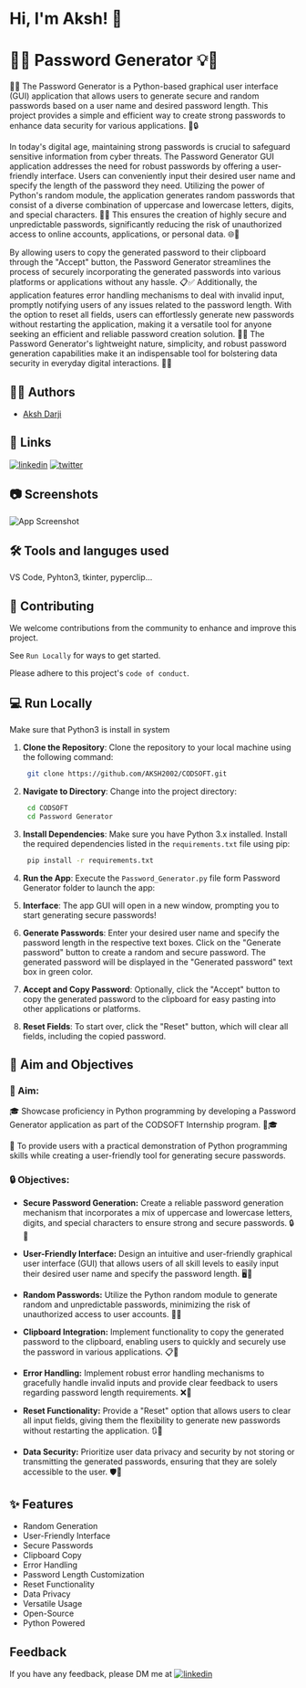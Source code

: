 
# Hi, I'm Aksh! 👋

# 🔐💡 Password Generator 💡🔐

🔐💡 The Password Generator is a Python-based graphical user interface (GUI) application that allows users to generate secure and random passwords based on a user name and desired password length. This project provides a simple and efficient way to create strong passwords to enhance data security for various applications. 💪🔒

In today's digital age, maintaining strong passwords is crucial to safeguard sensitive information from cyber threats. The Password Generator GUI application addresses the need for robust passwords by offering a user-friendly interface. Users can conveniently input their desired user name and specify the length of the password they need. Utilizing the power of Python's random module, the application generates random passwords that consist of a diverse combination of uppercase and lowercase letters, digits, and special characters. 🔢💥 This ensures the creation of highly secure and unpredictable passwords, significantly reducing the risk of unauthorized access to online accounts, applications, or personal data. 🌐🔑

By allowing users to copy the generated password to their clipboard through the "Accept" button, the Password Generator streamlines the process of securely incorporating the generated passwords into various platforms or applications without any hassle. 📋✅ Additionally, the application features error handling mechanisms to deal with invalid input, promptly notifying users of any issues related to the password length. With the option to reset all fields, users can effortlessly generate new passwords without restarting the application, making it a versatile tool for anyone seeking an efficient and reliable password creation solution. 🔄🚀 The Password Generator's lightweight nature, simplicity, and robust password generation capabilities make it an indispensable tool for bolstering data security in everyday digital interactions. 🔐💪




## 👩‍💻 Authors

- [Aksh Darji](https://github.com/aksh2002)


## 🔗 Links
[![linkedin](https://img.shields.io/badge/linkedin-0A66C2?style=for-the-badge&logo=linkedin&logoColor=white)](https://linkedin.com/in/aksh-darji-127316210)
[![twitter](https://img.shields.io/badge/twitter-1DA1F2?style=for-the-badge&logo=twitter&logoColor=white)](https://twitter.com/akshdarji_135)

## 📷 Screenshots

![App Screenshot](https://raw.githubusercontent.com/AKSH2002/CODSOFT)


## 🛠 Tools and languges used
VS Code, Pyhton3, tkinter, pyperclip...


## 🤝 Contributing

We welcome contributions from the community to enhance and improve this project.

See `Run Locally` for ways to get started.

Please adhere to this project's `code of conduct`.


## 💻 Run Locally
Make sure that Python3 is install in system 


1. **Clone the Repository**: Clone the repository to your local machine using the following command:
   
     ```bash
      git clone https://github.com/AKSH2002/CODSOFT.git
     ```


2. **Navigate to Directory**: Change into the project directory:
   
     ```bash
      cd CODSOFT
      cd Password Generator
     ```

3. **Install Dependencies**: Make sure you have Python 3.x installed. Install the required dependencies listed in the `requirements.txt` file using pip:
   
     ```bash
      pip install -r requirements.txt
     ```

4. **Run the App**: Execute the `Password_Generator.py` file form Password Generator folder to launch the app:

5. **Interface**: The app GUI will open in a new window, prompting you to  start generating secure passwords!

6. **Generate Passwords**: Enter your desired user name and specify the password length in the respective text boxes. Click on the "Generate password" button to create a random and secure password. The generated password will be displayed in the "Generated password" text box in green color.

7. **Accept and Copy Password**: Optionally, click the "Accept" button to copy the generated password to the clipboard for easy pasting into other applications or platforms.

8. **Reset Fields**: To start over, click the "Reset" button, which will clear all fields, including the copied password.


## 🎯 Aim and Objectives

### 🌟 Aim: 

🎓 Showcase proficiency in Python programming by developing a Password Generator application as part of the CODSOFT Internship program. 🐍🎓

🎯 To provide users with a practical demonstration of Python programming skills while creating a user-friendly tool for generating secure passwords.


### 🔒 Objectives:

- **Secure Password Generation:** Create a reliable password generation mechanism that incorporates a mix of uppercase and lowercase letters, digits, and special characters to ensure strong and secure passwords. 🔒💪

- **User-Friendly Interface:** Design an intuitive and user-friendly graphical user interface (GUI) that allows users of all skill levels to easily input their desired user name and specify the password length. 🖥️👤

- **Random Passwords:** Utilize the Python random module to generate random and unpredictable passwords, minimizing the risk of unauthorized access to user accounts. 🎲🔢

- **Clipboard Integration:** Implement functionality to copy the generated password to the clipboard, enabling users to quickly and securely use the password in various applications. 📋📎

- **Error Handling:** Implement robust error handling mechanisms to gracefully handle invalid inputs and provide clear feedback to users regarding password length requirements. ❌🚦

- **Reset Functionality:** Provide a "Reset" option that allows users to clear all input fields, giving them the flexibility to generate new passwords without restarting the application. 🔃🔄

- **Data Security:** Prioritize user data privacy and security by not storing or transmitting the generated passwords, ensuring that they are solely accessible to the user. 🛡️🔐





## ✨ Features
- Random Generation
- User-Friendly Interface
- Secure Passwords
- Clipboard Copy
- Error Handling
- Password Length Customization
- Reset Functionality
- Data Privacy
- Versatile Usage
- Open-Source
- Python Powered


## Feedback

If you have any feedback, please DM me at [![linkedin](https://img.shields.io/badge/linkedin-0A66C2?style=for-the-badge&logo=linkedin&logoColor=white)](https://linkedin.com/in/aksh-darji-127316210)